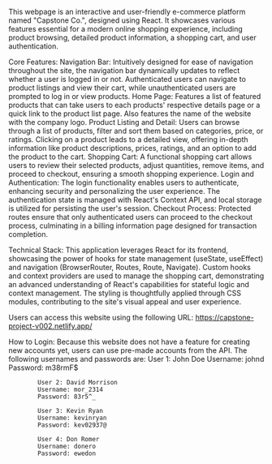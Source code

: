 This webpage is an interactive and user-friendly e-commerce platform named "Capstone Co.", designed using React. It showcases various features essential for a modern online shopping experience, including product browsing, detailed product information, a shopping cart, and user authentication.

Core Features:
    Navigation Bar: Intuitively designed for ease of navigation throughout the site, the navigation bar dynamically updates to reflect whether a user is logged in or not. Authenticated users can navigate to product listings and view their cart, while unauthenticated users are prompted to log in or view products.
    Home Page: Features a list of featured products that can take users to each products' respective details page or a quick link to the product list page. Also features the name of the website with the company logo.
    Product Listing and Detail: Users can browse through a list of products, filter and sort them based on categories, price, or ratings. Clicking on a product leads to a detailed view, offering in-depth information like product descriptions, prices, ratings, and an option to add the product to the cart.
    Shopping Cart: A functional shopping cart allows users to review their selected products, adjust quantities, remove items, and proceed to checkout, ensuring a smooth shopping experience.
    Login and Authentication: The login functionality enables users to authenticate, enhancing security and personalizing the user experience. The authentication state is managed with React's Context API, and local storage is utilized for persisting the user's session.
    Checkout Process: Protected routes ensure that only authenticated users can proceed to the checkout process, culminating in a billing information page designed for transaction completion.

Technical Stack: This application leverages React for its frontend, showcasing the power of hooks for state management (useState, useEffect) and navigation (BrowserRouter, Routes, Route, Navigate). Custom hooks and context providers are used to manage the shopping cart, demonstrating an advanced understanding of React's capabilities for stateful logic and context management. The styling is thoughtfully applied through CSS modules, contributing to the site's visual appeal and user experience.

Users can access this website using the following URL:
    https://capstone-project-v002.netlify.app/

How to Login:
    Because this website does not have a feature for creating new accounts yet, users can use pre-made accounts from the API. The following usernames and passwords are:
            User 1: John Doe
            Username: johnd
            Password: m38rmF$

            User 2: David Morrison
            Username: mor_2314
            Password: 83r5^_

            User 3: Kevin Ryan
            Username: kevinryan
            Password: kev02937@

            User 4: Don Romer
            Username: donero
            Password: ewedon
